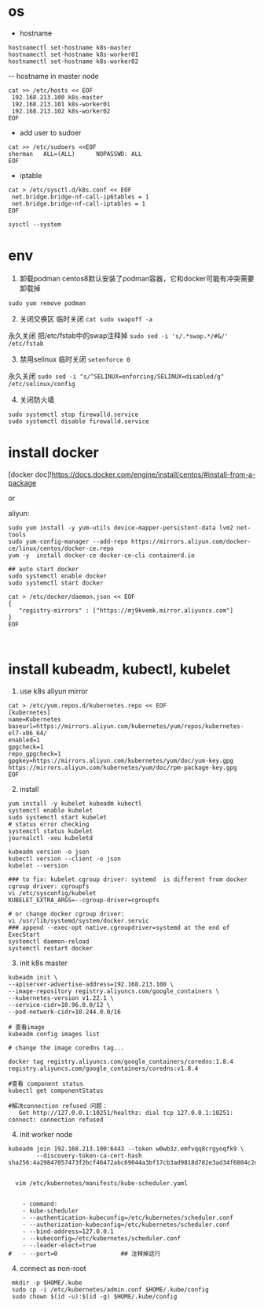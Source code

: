 # os
- hostname
```
hostnamectl set-hostname k8s-master
hostnamectl set-hostname k8s-worker01
hostnamectl set-hostname k8s-worker02
```

-- hostname in master node

```
cat >> /etc/hosts << EOF
 192.168.213.100 k8s-master 
 192.168.213.101 k8s-worker01 
 192.168.213.102 k8s-worker02 
EOF

```
- add user to sudoer
```
cat >> /etc/sudoers <<EOF
sherman   ALL=(ALL)      NOPASSWD: ALL
EOF

```

- iptable
```
cat > /etc/sysctl.d/k8s.conf << EOF
 net.bridge.bridge-nf-call-ip6tables = 1
 net.bridge.bridge-nf-call-iptables = 1 
EOF

sysctl --system
```

# env
1. 卸载podman
centos8默认安装了podman容器，它和docker可能有冲突需要卸载掉

`sudo yum remove podman`
 
2. 关闭交换区
临时关闭
`cat sudo swapoff -a`
 
永久关闭
把/etc/fstab中的swap注释掉
`sudo sed -i 's/.*swap.*/#&/' /etc/fstab`

3. 禁用selinux
临时关闭
`setenforce 0`
 
永久关闭
`sudo sed -i "s/^SELINUX=enforcing/SELINUX=disabled/g" /etc/selinux/config`
 


4. 关闭防火墙
```
sudo systemctl stop firewalld.service
sudo systemctl disable firewalld.service
```
 
# install docker
[docker doc]!https://docs.docker.com/engine/install/centos/#install-from-a-package

or

 aliyun:

```
sudo yum install -y yum-utils device-mapper-persistent-data lvm2 net-tools
sudo yum-config-manager --add-repo https://mirrors.aliyun.com/docker-ce/linux/centos/docker-ce.repo
yum -y  install docker-ce docker-ce-cli containerd.io

## auto start docker
sudo systemctl enable docker
sudo systemctl start docker

cat > /etc/docker/daemon.json << EOF 
{
   "registry-mirrors" : ["https://mj9kvemk.mirror.aliyuncs.com"]
}
EOF



```

# install kubeadm, kubectl, kubelet

1. use k8s aliyun mirror
```
cat > /etc/yum.repos.d/kubernetes.repo << EOF
[kubernetes]
name=Kubernetes
baseurl=https://mirrors.aliyun.com/kubernetes/yum/repos/kubernetes-el7-x86_64/
enabled=1
gpgcheck=1
repo_gpgcheck=1
gpgkey=https://mirrors.aliyun.com/kubernetes/yum/doc/yum-key.gpg https://mirrors.aliyun.com/kubernetes/yum/doc/rpm-package-key.gpg
EOF
```
2. install
```
yum install -y kubelet kubeadm kubectl
systemctl enable kubelet
sudo systemctl start kubelet
# status error checking 
systemctl status kubelet
journalctl -xeu kubeletd

kubeadm version -o json
kubectl version --client -o json
kubelet --version

### to fix: kubelet cgroup driver: systemd  is different from docker cgroup driver: cgroupfs
vi /etc/sysconfig/kubelet 
KUBELET_EXTRA_ARGS=--cgroup-driver=cgroupfs

# or change docker cgroup driver:
vi /usr/lib/systemd/system/docker.servic
### append --exec-opt native.cgroupdriver=systemd at the end of ExecStart
systemctl daemon-reload
systemctl restart docker
```

3. init k8s master
```
kubeadm init \
--apiserver-advertise-address=192.168.213.100 \
--image-repository registry.aliyuncs.com/google_containers \
--kubernetes-version v1.22.1 \
--service-cidr=10.96.0.0/12 \
--pod-network-cidr=10.244.0.0/16

# 查看image
kubeadm config images list

# change the image coredns tag...

docker tag registry.aliyuncs.com/google_containers/coredns:1.8.4  registry.aliyuncs.com/google_containers/coredns:v1.8.4

#查看 component status
kubectl get componentStatus

#解决connection refused 问题：
   Get http://127.0.0.1:10251/healthz: dial tcp 127.0.0.1:10251: connect: connection refused

```

4. init worker node
```
kubeadm join 192.168.213.100:6443 --token w0wb3z.emfvqq8crgyoqfk9 \
        --discovery-token-ca-cert-hash sha256:4a29847057473f2bcf46472abc69044a3bf17cb3ad9818d782e3ad34f6804c2d


  vim /etc/kubernetes/manifests/kube-scheduler.yaml


    - command:
    - kube-scheduler
    - --authentication-kubeconfig=/etc/kubernetes/scheduler.conf
    - --authorization-kubeconfig=/etc/kubernetes/scheduler.conf
    - --bind-address=127.0.0.1
    - --kubeconfig=/etc/kubernetes/scheduler.conf
    - --leader-elect=true
#   - --port=0                  ## 注释掉这行
```

4. connect as non-root
```
 mkdir -p $HOME/.kube
 sudo cp -i /etc/kubernetes/admin.conf $HOME/.kube/config
 sudo chown $(id -u):$(id -g) $HOME/.kube/config

```


